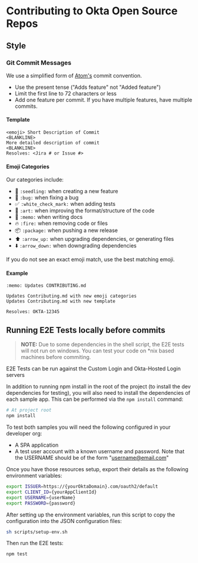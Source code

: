 # Contributing to Okta Open Source Repos

## Style

### Git Commit Messages

We use a simplified form of [Atom's](https://github.com/atom/atom/blob/master/CONTRIBUTING.md#git-commit-messages) commit convention.

  * Use the present tense ("Adds feature" not "Added feature")
  * Limit the first line to 72 characters or less
  * Add one feature per commit. If you have multiple features, have multiple commits.

#### Template

    <emoji> Short Description of Commit
    <BLANKLINE>
    More detailed description of commit
    <BLANKLINE>
    Resolves: <Jira # or Issue #>

#### Emoji Categories
Our categories include:
  * :seedling: `:seedling:` when creating a new feature
  * :bug: `:bug:` when fixing a bug
  * :white_check_mark: `:white_check_mark:` when adding tests
  * :art: `:art:` when improving the format/structure of the code
  * :memo: `:memo:` when writing docs
  * :fire: `:fire:` when removing code or files
  * :package: `:package:` when pushing a new release
  * :arrow_up: `:arrow_up:` when upgrading dependencies, or generating files
  * :arrow_down: `:arrow_down:` when downgrading dependencies

If you do not see an exact emoji match, use the best matching emoji.

#### Example
    :memo: Updates CONTRIBUTING.md

    Updates Contributing.md with new emoji categories
    Updates Contributing.md with new template

    Resolves: OKTA-12345

## Running E2E Tests locally before commits

> **NOTE:** Due to some dependencies in the shell script, the E2E tests will not run on windows. You can test your code on *nix based machines before commiting.

E2E Tests can be run against the Custom Login and Okta-Hosted Login servers

In addition to running npm install in the root of the project (to install the dev dependencies for testing), you will also need to install the dependencies of each sample app. This can be performed via the `npm install` command:

```bash
# At project root
npm install
```

To test both samples you will need the following configured in your developer org:

* A SPA application
* A test user account with a known username and password. Note that the USERNAME should be of the form "username@email.com"

Once you have those resources setup, export their details as the following environment variables:

```bash
export ISSUER=https://{yourOktaDomain}.com/oauth2/default
export CLIENT_ID={yourAppClientId}
export USERNAME={userName}
export PASSWORD={password}
```
After setting up the environment variables, run this script to copy the configuration into the JSON configuration files:

```bash
sh scripts/setup-env.sh
```

Then run the E2E tests:

```bash
npm test
```
